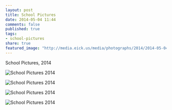 ```yaml
---
layout: post
title: School Pictures
date: 2014-05-04 11:44
comments: false
published: true
tags:
- school-pictures
share: true
featured_image: "http://media.eick.us/media/photographs/2014/2014-05-04/school-pictures-2014-05-04-11-00-32.jpg"
---
```

School Pictures, 2014

![School Pictures 2014](http://media.eick.us/media/photographs/2014/2014-05-04/school-pictures-2014-05-04-11-00-32.jpg)

![School Pictures 2014](http://media.eick.us/media/photographs/2014/2014-05-04/school-pictures-2014-05-04-11-01-28.jpg)

![School Pictures 2014](http://media.eick.us/media/photographs/2014/2014-05-04/school-pictures-2014-05-04-11-02-28.jpg)

![School Pictures 2014](http://media.eick.us/media/photographs/2014/2014-05-04/school-pictures-2014-05-04-11-03-16.jpg)
